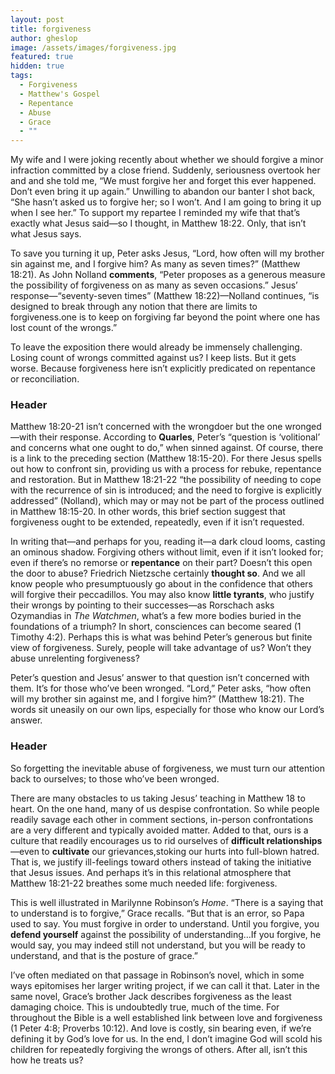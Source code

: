 ```yaml
---
layout: post
title: forgiveness
author: gheslop
image: /assets/images/forgiveness.jpg
featured: true
hidden: true
tags:
  - Forgiveness
  - Matthew's Gospel
  - Repentance
  - Abuse
  - Grace
  - ""
---
```

My wife and I were joking recently about whether we should forgive a minor infraction committed by a close friend. Suddenly, seriousness overtook her and and she told me, “We must forgive her and forget this ever happened. Don’t even bring it up again.” Unwilling to abandon our banter I shot back, “She hasn’t asked us to forgive her; so I won’t. And I am going to bring it up when I see her.” To support my repartee I reminded my wife that that’s exactly what Jesus said—so I thought, in Matthew 18:22. Only, that isn’t what Jesus says.

To save you turning it up, Peter asks Jesus, “Lord, how often will my brother sin against me, and I forgive him? As many as seven times?” (Matthew 18:21). As John Nolland **comments**, “Peter proposes as a generous measure the possibility of forgiveness on as many as seven occasions.” Jesus’ response—“seventy-seven times” (Matthew 18:22)—Nolland continues, “is designed to break through any notion that there are limits to forgiveness.one is to keep on forgiving far beyond the point where one has lost count of the wrongs.”

To leave the exposition there would already be immensely challenging. Losing count of wrongs committed against us? I keep lists. But it gets worse. Because forgiveness here isn’t explicitly predicated on repentance or reconciliation.

### Header

Matthew 18:20-21 isn’t concerned with the wrongdoer but the one wronged—with their response. According to **Quarles**, Peter’s “question is ‘volitional’ and concerns what one ought to do,” when sinned against. Of course, there is a link to the preceding section (Matthew 18:15-20). For there Jesus spells out how to confront sin, providing us with a process for rebuke, repentance and restoration. But in Matthew 18:21-22 “the possibility of needing to cope with the recurrence of sin is introduced; and the need to forgive is explicitly addressed” (Nolland), which may or may not be part of the process outlined in Matthew 18:15-20. In other words, this brief section suggest that forgiveness ought to be extended, repeatedly, even if it isn’t requested.

In writing that—and perhaps for you, reading it—a dark cloud looms, casting an ominous shadow. Forgiving others without limit, even if it isn’t looked for; even if there’s no remorse or **repentance** on their part? Doesn’t this open the door to abuse? Friedrich Nietzsche certainly **thought so**. And we all know people who presumptuously go about in the confidence that others will forgive their peccadillos. You may also know **little tyrants**, who justify their wrongs by pointing to their successes—as Rorschach asks Ozymandias in *The Watchmen*, what’s a few more bodies buried in the foundations of a triumph? In short, consciences can become seared (1 Timothy 4:2). Perhaps this is what was behind Peter’s generous but finite view of forgiveness. Surely, people will take advantage of us? Won’t they abuse unrelenting forgiveness?

Peter’s question and Jesus’ answer to that question isn’t concerned with them. It’s for those who’ve been wronged. “Lord,” Peter asks, “how often will my brother sin against me, and I forgive him?” (Matthew 18:21). The words sit uneasily on our own lips, especially for those who know our Lord’s answer.

### Header

So forgetting the inevitable abuse of forgiveness, we must turn our attention back to ourselves; to those who’ve been wronged.

There are many obstacles to us taking Jesus’ teaching in Matthew 18 to heart. On the one hand, many of us despise confrontation. So while people readily savage each other in comment sections, in-person confrontations are a very different and typically avoided matter. Added to that, ours is a culture that readily encourages us to rid ourselves of **difficult relationships**—even to **cultivate** our grievances,stoking our hurts into full-blown hatred. That is, we justify ill-feelings toward others instead of taking the initiative that Jesus issues. And perhaps it’s in this relational atmosphere that Matthew 18:21-22 breathes some much needed life: forgiveness.

This is well illustrated in Marilynne Robinson’s *Home*. “There is a saying that to understand is to forgive,” Grace recalls. “But that is an error, so Papa used to say. You must forgive in order to understand. Until you forgive, you **defend yourself** against the possibility of understanding…If you forgive, he would say, you may indeed still not understand, but you will be ready to understand, and that is the posture of grace.”

I’ve often mediated on that passage in Robinson’s novel, which in some ways epitomises her larger writing project, if we can call it that. Later in the same novel, Grace’s brother Jack describes forgiveness as the least damaging choice. This is undoubtedly true, much of the time. For throughout the Bible is a well established link between love and forgiveness (1 Peter 4:8; Proverbs 10:12). And love is costly, sin bearing even, if we’re defining it by God’s love for us. In the end, I don’t imagine God will scold his children for repeatedly forgiving the wrongs of others. After all, isn’t this how he treats us?